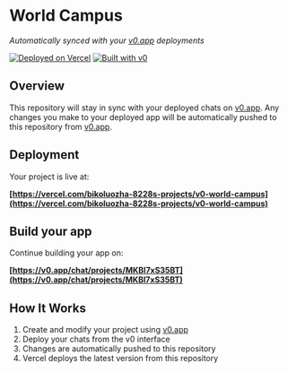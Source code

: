 # World Campus

*Automatically synced with your [v0.app](https://v0.app) deployments*

[![Deployed on Vercel](https://img.shields.io/badge/Deployed%20on-Vercel-black?style=for-the-badge&logo=vercel)](https://vercel.com/bikoluozha-8228s-projects/v0-world-campus)
[![Built with v0](https://img.shields.io/badge/Built%20with-v0.app-black?style=for-the-badge)](https://v0.app/chat/projects/MKBl7xS35BT)

## Overview

This repository will stay in sync with your deployed chats on [v0.app](https://v0.app).
Any changes you make to your deployed app will be automatically pushed to this repository from [v0.app](https://v0.app).

## Deployment

Your project is live at:

**[https://vercel.com/bikoluozha-8228s-projects/v0-world-campus](https://vercel.com/bikoluozha-8228s-projects/v0-world-campus)**

## Build your app

Continue building your app on:

**[https://v0.app/chat/projects/MKBl7xS35BT](https://v0.app/chat/projects/MKBl7xS35BT)**

## How It Works

1. Create and modify your project using [v0.app](https://v0.app)
2. Deploy your chats from the v0 interface
3. Changes are automatically pushed to this repository
4. Vercel deploys the latest version from this repository
